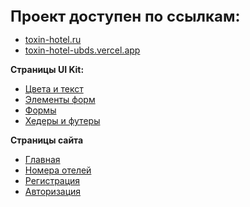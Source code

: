 <div style="font-size: 24px; font-weight: bold;">Проект доступен по ссылкам:</div>

<ul>
    <li><a href="https://toxin-hotel.ru">toxin-hotel.ru</a></li>
    <li><a href="https://toxin-hotel-ubds.vercel.app">toxin-hotel-ubds.vercel.app</a></li>
</ul>
<div style="font-weight: bold;">Страницы UI Kit:</div>
<ul>
    <li><a href="https://toxin-hotel.ru/colorstypes">Цвета и текст</a></li>
    <li><a href="https://toxin-hotel.ru/formElements">Элементы форм</a></li>
    <li><a href="https://toxin-hotel.ru/cards">Формы</a></li>
    <li><a href="https://toxin-hotel.ru/headfoot">Хедеры и футеры</a></li>
</ul>
<div style="font-weight: bold">Страницы сайта</div>
<ul>
    <li><a href="https://toxin-hotel.ru">Главная</a></li>
    <li><a href="https://toxin-hotel.ru/hotels">Номера отелей</a></li>
    <li><a href="https://toxin-hotel.ru/registration">Регистрация</a></li>
    <li><a href="https://toxin-hotel.ru/login">Авторизация</a></li>
</ul>